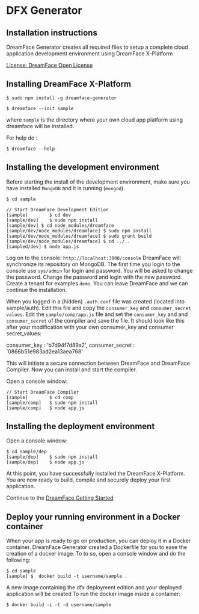 # DFX Generator

## Installation instructions

DreamFace Generator creates all required files to setup a complete cloud application development environment using DreamFace X-Platform

[License: DreamFace Open License](http://interactive-clouds.com/dreamface_license.txt)

## Installing DreamFace X-Platform

    $ sudo npm install -g dreamface-generator

    $ dreamface --init sample

where `sample` is the directory where your own cloud app platform using dreamface will be installed.

For help do :

    $ dreamface --help

## Installing the development environment

Before starting the install of the development environment, make sure you have installed `MongoDB` and it is running (`mongod`).
    
    $ cd sample
    
    // Start DreamFace Development Edition
    [sample]		$ cd dev
    [sample/dev]	$ sudo npm install
    [sample/dev] $ cd node_modules/dreamface
    [sample/dev/node_modules/dreamface]	$ sudo npm install
	[sample/dev/node_modules/dreamface]	$ sudo grunt build
	[sample/dev/node_modules/dreamface]	$ cd ../..
	[sampled/dev] $ node app.js

Log on to the console: `http://localhost:3000/console`
DreamFace will synchronize its repository on MongoDB. The first time you login to the console use `sys/admin` for login and password. You will be asked to change the password. Change the password and login with the new password. Create a tenant for examples `demo`.  You can leave DreamFace and we can continue the installation.

When you logged in a (hidden) `.auth.conf` file was created (located into sample/auth). Edit this file and copy the `consumer_key` and `consumer_secret values`. Edit the `sample/comp/app.js` file and set the `consumer_key` and and `consumer_secret` of the compiler and save the file. It should look like this after your modification with your own consumer_key and consumer secret_values:

   consumer_key    : 'b7d94f7d89a2',
   consumer_secret : '0866b51e983ad2ea13aea768'

This will initiate a secure connection between DreamFace and DreamFace Compiler. Now you can install and start the compiler.
	
Open a console window:

	// Start DreamFace Compiler
    [sample]		$ cd comp
    [sample/comp]   $ sudo npm install
    [sample/comp]	$ node app.js

## Installing the deployment environment

Open a console window:

    $ cd sample/dep
    [sample/dep]	$ sudo npm install
    [sample/dep]	$ node app.js

At this point, you have successfully installed the DreamFace X-Platform. You are now ready to build, compile and securely deploy your first application.

Continue to the [DreamFace Getting Started](http://interactive-clouds.com/documentation/getting-started.html)

## Deploy your running environment in a Docker container

When your app is ready to go on production, you can deploy it in a Docker container. DreamFace Generator created a Dockerfile for you to ease the creation of a docker image. To to so, open a console window and do the following:

	$ cd sample
	[sample] $	docker build -t username/sample .

A new image containing the dfx deployment edition and your deployed application will be created
To run the docker image inside a container:

	$ docker build -i -t -d username/sample